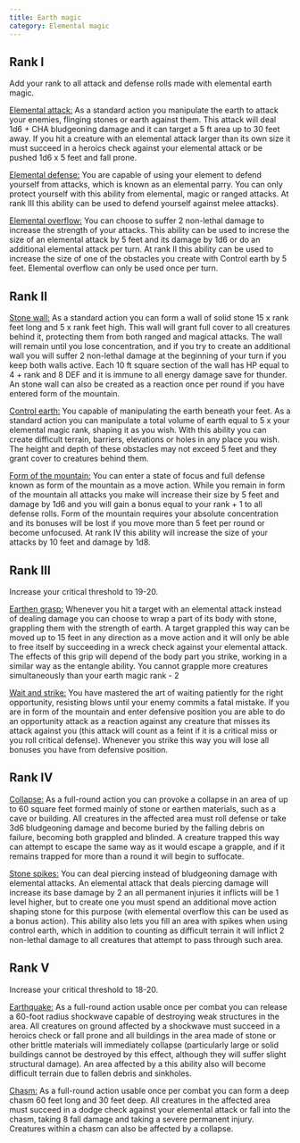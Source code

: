 ```yaml
---
title: Earth magic
category: Elemental magic
---
```


## Rank I

Add your rank to all attack and defense rolls made with elemental earth magic.

<u>Elemental attack:</u> As a standard action you manipulate the earth to attack your enemies, flinging stones or earth against them. This attack will deal 1d6 + CHA bludgeoning damage and it can target a 5 ft area up to 30 feet away. If you hit a creature with an elemental attack larger than its own size it must succeed in a heroics check against your elemental attack or be pushed 1d6 x 5 feet and fall prone. 

<u>Elemental defense:</u> You are capable of using your element to defend yourself from attacks, which is known as an elemental parry. You can only protect yourself with this ability from elemental, magic or ranged attacks. At rank III this ability can be used to defend yourself against melee attacks).

<u>Elemental overflow:</u> You can choose to suffer 2 non-lethal damage to increase the strength of your attacks. This ability can be used to increse the size of an elemental attack by 5 feet and its damage by 1d6 or do an additional elemental attack per turn. At rank II this ability can be used to increase the size of one of the obstacles you create with Control earth by 5 feet. Elemental overflow can only be used once per turn.

## Rank II

<u>Stone wall:</u> As a standard action you can form a wall of solid stone 15 x rank feet long and 5 x rank feet high. This wall will grant full cover to all creatures behind it, protecting them from both ranged and magical attacks. The wall will remain until you lose concentration, and if you try to create an additional wall you will suffer 2 non-lethal damage at the beginning of your turn if you keep both walls active. Each 10 ft square section of the wall has HP equal to 4 + rank and 8 DEF and it is immune to all energy damage save for thunder. An stone wall can also be created as a reaction once per round if you have entered form of the mountain.

<u>Control earth:</u> You capable of manipulating the earth beneath your feet. As a standard action you can manipulate a total volume of earth equal to 5 x your elemental magic rank, shaping it as you wish. With this ability you can create difficult terrain, barriers, elevations or holes in any place you wish. The height and depth of these obstacles may not exceed 5 feet and they grant cover to creatures behind them.

<u>Form of the mountain:</u> You can enter a state of focus and full defense known as form of the mountain as a move action. While you remain in form of the mountain all attacks you make will increase their size by 5 feet and damage by 1d6 and you will gain a bonus equal to your rank + 1 to all defense rolls. Form of the mountain requires your absolute concentration and its bonuses will be lost if you move more than 5 feet per round or become unfocused. At rank IV this ability will increase the size of your attacks by 10 feet and damage by 1d8. 

## Rank III

Increase your critical threshold to 19-20.

<u>Earthen grasp:</u> Whenever you hit a target with an elemental attack instead of dealing damage you can choose to wrap a part of its body with stone, grappling them with the strength of earth. A target grappled this way can be moved up to 15 feet in any direction as a move action and it will only be able to free itself by succeeding in a wreck check against your elemental attack. The effects of this grip will depend of the body part you strike, working in a similar way as the entangle ability. You cannot grapple more creatures simultaneously than your earth magic rank - 2

<u>Wait and strike:</u> You have mastered the art of waiting patiently for the right opportunity, resisting blows until your enemy commits a fatal mistake. If you are in form of the mountain and enter defensive position you are able to do an opportunity attack as a reaction against any creature that misses its attack against you (this attack will count as a feint if it is a critical miss or you roll critical defense). Whenever you strike this way you will lose all bonuses you have from defensive position.

## Rank IV

<u>Collapse:</u> As a full-round action you can provoke a collapse in an area of up to 60 square feet formed mainly of stone or earthen materials, such as a cave or building. All creatures in the affected area must roll defense or take 3d6 bludgeoning damage and become buried by the falling debris on failure, becoming both grappled and blinded. A creature trapped this way can attempt to escape the same way as it would escape a grapple, and if it remains trapped for more than a round it will begin to suffocate.

<u>Stone spikes:</u> You can deal piercing instead of bludgeoning damage with elemental attacks. An elemental attack that deals piercing damage will increase its base damage by 2 an all permanent injuries it inflicts will be 1 level higher, but to create one you must spend an additional move action shaping stone for this purpose (with elemental overflow this can be used as a bonus action). This ability also lets you fill an area with spikes when using control earth, which in addition to counting as difficult terrain it will inflict 2 non-lethal damage to all creatures that attempt to pass through such area.

## Rank V

Increase your critical threshold to 18-20.

<u>Earthquake:</u> As a full-round action usable once per combat you can release a 60-foot radius shockwave capable of destroying weak structures in the area. All creatures on ground affected by a shockwave must succeed in a heroics check or fall prone and all buildings in the area made of stone or other brittle materials will immediately collapse (particularly large or solid buildings cannot be destroyed by this effect, although they will suffer slight structural damage). An area affected by a this ability also will become difficult terrain due to fallen debris and sinkholes.

<u>Chasm:</u> As a full-round action usable once per combat you can form a deep chasm 60 feet long and 30 feet deep. All creatures in the affected area must succeed in a dodge check against your elemental attack or fall into the chasm, taking 8 fall damage and taking a severe permanent injury. Creatures within a chasm can also be affected by a collapse. 